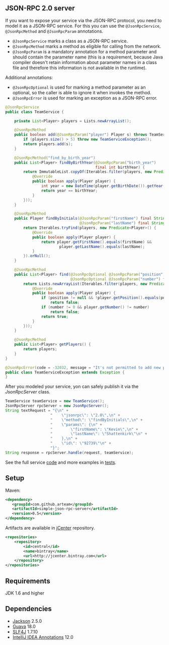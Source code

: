 ## JSON-RPC 2.0 server

If you want to expose your service via the JSON-RPC protocol, you need to model it as a JSON-RPC service. For this you can use the `@JsonRpcService`, `@JsonRpcMethod` and `@JsonRpcParam` annotations.

* `@JsonRpcService` marks a class as a JSON-RPC service.
* `@JsonRpcMethod` marks a method as eligible for calling from the network.
* `@JsonRpcParam` is a mandatory annotation for a method parameter and should contain the parameter name (this is a requirement, because Java compiler doesn't retain information about parameter names in a class file and therefore this information is not available in the runtime).

Additional annotations:

* `@JsonRpcOptional` is used for marking a method parameter as an optional, so the caller is able to ignore it when invokes the method.
* `@JsonRpcError` is used for marking an exception as a JSON-RPC error.

```java
@JsonRpcService
public class TeamService {

    private List<Player> players = Lists.newArrayList();

    @JsonRpcMethod
    public boolean add(@JsonRpcParam("player") Player s) throws TeamServiceException {
        if (players.size() > 5) throw new TeamServiceException();
        return players.add(s);
    }

    @JsonRpcMethod("find_by_birth_year")
    public List<Player> findByBirthYear(@JsonRpcParam("birth_year") 
                                        final int birthYear) {
        return ImmutableList.copyOf(Iterables.filter(players, new Predicate<Player>() {
            @Override
            public boolean apply(Player player) {
                int year = new DateTime(player.getBirthDate()).getYear();
                return year == birthYear;
            }
        }));
    }

    @JsonRpcMethod
    public Player findByInitials(@JsonRpcParam("firstName") final String firstName,
                                 @JsonRpcParam("lastName") final String lastName) {
        return Iterables.tryFind(players, new Predicate<Player>() {
            @Override
            public boolean apply(Player player) {
                return player.getFirstName().equals(firstName) &&
                        player.getLastName().equals(lastName);
            }
        }).orNull();
    }

    @JsonRpcMethod
    public List<Player> find(@JsonRpcOptional @JsonRpcParam("position") final Position position,
                             @JsonRpcOptional @JsonRpcParam("number") final int number) {
        return Lists.newArrayList(Iterables.filter(players, new Predicate<Player>() {
            @Override
            public boolean apply(Player player) {
                if (position != null && !player.getPosition().equals(position)) 
                    return false;
                if (number != 0 && player.getNumber() != number) 
                    return false;
                return true;
            }
        }));
    }

    @JsonRpcMethod
    public List<Player> getPlayers() {
        return players;
    }
}    

@JsonRpcError(code = -32032, message = "It's not permitted to add new players")
public class TeamServiceException extends Exception {
}
```

After you modeled your service, yon can safely publish it via the *JsonRpcServer* class.

```java
TeamService teamService = new TeamService();
JsonRpcServer rpcServer = new JsonRpcServer();
String textRequest = "{\n" +
                    "    \"jsonrpc\": \"2.0\",\n" +
                    "    \"method\": \"findByInitials\",\n" +
                    "    \"params\": {\n" +
                    "        \"firstName\": \"Kevin\",\n" +
                    "        \"lastName\": \"Shattenkirk\"\n" +
                    "    },\n" +
                    "    \"id\": \"92739\"\n" +
                    "}";
String response = rpcServer.handle(request, teamService);
```

See the full service [code](https://github.com/arteam/simple-json-rpc/blob/master/server/src/test/java/com/github/arteam/simplejsonrpc/server/simple/service/TeamService.java)
and more examples in [tests](https://github.com/arteam/simple-json-rpc/blob/master/server/src/test/java/com/github/arteam/simplejsonrpc/server/simple).

## Setup
Maven:
```xml
<dependency>
   <groupId>com.github.arteam</groupId>
   <artifactId>simple-json-rpc-server</artifactId>
   <version>0.5</version>
</dependency>
```
Artifacts are available in [jCenter](https://bintray.com/bintray/jcenter) repository.
```xml
<repositories>
    <repository>
        <id>central</id>
        <name>bintray</name>
        <url>http://jcenter.bintray.com</url>
    </repository>
</repositories>
```


## Requirements

JDK 1.6 and higher

## Dependencies

* [Jackson](https://github.com/FasterXML/jackson) 2.5.0
* [Guava](http://code.google.com/p/guava-libraries/) 18.0
* [SLF4J](http://www.slf4j.org/) 1.7.10
* [IntelliJ IDEA Annotations](http://mvnrepository.com/artifact/com.intellij/annotations/12.0) 12.0
